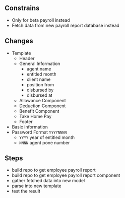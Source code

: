 ## Constrains
* Only for beta payroll instead
* Fetch data from new payroll report database instead
## Changes
* Template
	* Header
	* General Information
		* agent name
		* entitled month
		* client name
		* position from
		* disbursed by
		* disbursed  at
	* Allowance Component
	* Deduction Component
	* Benefit Component
	* Take Home Pay
	* Footer
* Basic information
* Password Format `YYYYNNNN`
	* `YYYY` year of entitled month
	* `NNNN` agent pone number
## Steps
* build repo to get employee payroll report
* build repo to get employee payroll report component
* gather fetched data into new model
* parse into new template
* test the result